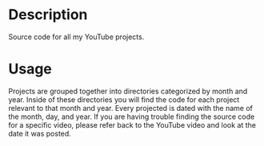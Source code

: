 # Description
Source code for all my YouTube projects.
# Usage
Projects are grouped together into directories categorized by month and year. Inside of these directories you will find the code for each project relevant to that month and year. Every projected is dated with the name of the month, day, and year. If you are having trouble finding the source code for a specific video, please refer back to the YouTube video and look at the date it was posted. 
